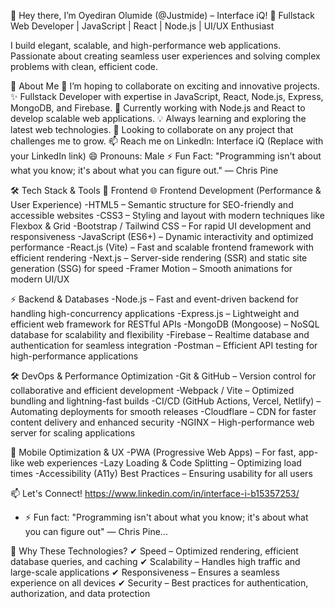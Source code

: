 👋 Hey there, I’m Oyediran Olumide (@Justmide) – Interface iQ!
🚀 Fullstack Web Developer | JavaScript | React | Node.js | UI/UX Enthusiast

I build elegant, scalable, and high-performance web applications. Passionate about creating seamless user experiences and solving complex problems with clean, efficient code.

🌟 About Me
👀 I’m hoping to collaborate on exciting and innovative projects.
✨ Fullstack Developer with expertise in JavaScript, React, Node.js, Express, MongoDB, and Firebase.
🌱 Currently working with Node.js and React to develop scalable web applications.
💡 Always learning and exploring the latest web technologies.
💞️ Looking to collaborate on any project that challenges me to grow.
📫 Reach me on LinkedIn: Interface iQ (Replace with your LinkedIn link)
😄 Pronouns: Male
⚡ Fun Fact: "Programming isn't about what you know; it's about what you can figure out." — Chris Pine

🛠 Tech Stack & Tools
🚀 Frontend
🌐 Frontend Development (Performance & User Experience)
-HTML5 – Semantic structure for SEO-friendly and accessible websites
-CSS3 – Styling and layout with modern techniques like Flexbox & Grid
-Bootstrap / Tailwind CSS – For rapid UI development and responsiveness
-JavaScript (ES6+) – Dynamic interactivity and optimized performance
-React.js (Vite) – Fast and scalable frontend framework with efficient rendering
-Next.js – Server-side rendering (SSR) and static site generation (SSG) for speed
-Framer Motion – Smooth animations for modern UI/UX


⚡ Backend & Databases
-Node.js – Fast and event-driven backend for handling high-concurrency applications
-Express.js – Lightweight and efficient web framework for RESTful APIs
-MongoDB (Mongoose) – NoSQL database for scalability and flexibility
-Firebase – Realtime database and authentication for seamless integration
-Postman – Efficient API testing for high-performance applications

🛠 DevOps & Performance Optimization
-Git & GitHub – Version control for collaborative and efficient development
-Webpack / Vite – Optimized bundling and lightning-fast builds
-CI/CD (GitHub Actions, Vercel, Netlify) – Automating deployments for smooth releases
-Cloudflare – CDN for faster content delivery and enhanced security
-NGINX – High-performance web server for scaling applications

📱 Mobile Optimization & UX
-PWA (Progressive Web Apps) – For fast, app-like web experiences
-Lazy Loading & Code Splitting – Optimizing load times
-Accessibility (A11y) Best Practices – Ensuring usability for all users

📫 Let's Connect!
https://www.linkedin.com/in/interface-i-b15357253/


- ⚡ Fun fact: "Programming isn't about what you know; it's about what you can figure out" — Chris Pine...

🚀 Why These Technologies?
✔ Speed – Optimized rendering, efficient database queries, and caching
✔ Scalability – Handles high traffic and large-scale applications
✔ Responsiveness – Ensures a seamless experience on all devices
✔ Security – Best practices for authentication, authorization, and data protection
<!---
Justmide/Justmide is a ✨ special ✨ repository because its `README.md` (this file) appears on your GitHub profile.
You can click the Preview link to take a look at your changes.
--->
